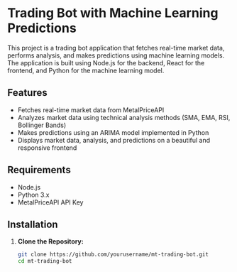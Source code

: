 # Trading Bot with Machine Learning Predictions

This project is a trading bot application that fetches real-time market data, performs analysis, and makes predictions using machine learning models. The application is built using Node.js for the backend, React for the frontend, and Python for the machine learning model.

## Features

- Fetches real-time market data from MetalPriceAPI
- Analyzes market data using technical analysis methods (SMA, EMA, RSI, Bollinger Bands)
- Makes predictions using an ARIMA model implemented in Python
- Displays market data, analysis, and predictions on a beautiful and responsive frontend

## Requirements

- Node.js
- Python 3.x
- MetalPriceAPI API Key

## Installation

1. **Clone the Repository:**

   ```bash
   git clone https://github.com/yourusername/mt-trading-bot.git
   cd mt-trading-bot
